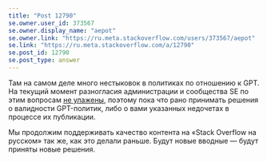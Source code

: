 ```yaml
---
title: "Post 12790"
se.owner.user_id: 373567
se.owner.display_name: "aepot"
se.owner.link: "https://ru.meta.stackoverflow.com/users/373567/aepot"
se.link: "https://ru.meta.stackoverflow.com/a/12790"
se.post_id: 12790
se.post_type: answer
---
```

<p>Там на самом деле много нестыковок в политиках по отношению к GPT. На текущий момент разногласия администрации и сообщества SE по этим вопросам <a href="https://ru.meta.stackoverflow.com/q/12778/373567">не улажены</a>, поэтому пока что рано принимать решения о валидности GPT-политик, либо о вами указанных недочетах в процессе их публикации.</p>
<p>Мы продолжим поддерживать качество контента на «Stack Overflow на русском» так же, как это делали раньше. Будут новые вводные — будут приняты новые решения.</p>
